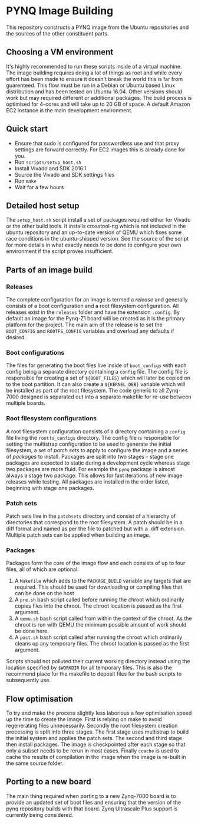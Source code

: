 # PYNQ Image Building

This repository constructs a PYNQ image from the Ubuntu repositories and the
sources of the other constituent parts.

## Choosing a VM environment

It's highly recommended to run these scripts inside of a virtual machine. The
image building requires doing a lot of things as root and while every effort
has been made to ensure it doesn't break the world this is far from guarenteed.
This flow must be run in a Debian or Ubuntu based Linux distribution and has
been tested on Ubuntu 16.04. Other versions should work but may required
different or additional packages. The build process is optimised for 4-cores
and will take up to 20 GB of space. A default Amazon EC2 instance is the main
development environment.

## Quick start

 * Ensure that sudo is configured for passwordless use and that proxy settings
   are forward correctly. For EC2 images this is already done for you.
 * Run `scripts/setup_host.sh`
 * Install Vivado and SDK 2016.1
 * Source the Vivado and SDK settings files
 * Run `make`
 * Wait for a few hours

## Detailed host setup

The `setup_host.sh` script install a set of packages required either for Vivado
or the other build tools. It installs crosstool-ng which is not included in the
ubuntu repository and an up-to-date version of QEMU which fixes some race
conditions in the ubuntu-shipped version. See the source of the script for more
details in what exactly needs to be done to configure your own environment if
the script proves insufficient.

## Parts of an image build

### Releases

The complete configuration for an image is termed a *release* and generally
consists of a boot configuration and a root filesystem configuration. All
releases exist in the `releases` folder and have the extension `.config`. By
default an image for the Pynq-Z1 board will be created as it is the primary
platform for the project. The main aim of the release is to set the
`BOOT_CONFIG` and `ROOTFS_CONFIG` variables and overload any defaults if
desired.

### Boot configurations

The files for generating the boot files live inside of `boot_configs` with each
config being a separate directory containing a `config` file. The config file
is responsible for creating a set of `${BOOT_FILES}` which will later be copied
on to the boot partition. It can also create a `${KERNEL_DEB}` variable which
will be installed as part of the root filesystem. The code generic to all
Zynq-7000 designed is separated out into a separate makefile for re-use between
multiple boards.

### Root filesystem configurations

A root filesystem configuration consists of a directory containing a `config`
file  living the `rootfs_configs` directory. The config file is responsible for
setting the multistrap configuration to be used to generate the initial
filesystem, a set of *patch sets* to apply to configure the image and a series
of *packages* to install. Packages are split into two stages - stage one
packages are expected to static during a development cycle whereas stage two
packages are more fluid. For example the `pynq` package is almost always a
stage two package. This allows for fast iterations of new image releases while
testing. All packages are installed in the order listed, beginning with stage
one packages.

### Patch sets

Patch sets live in the `patchsets` directory and consist of a hierarchy of
directories that correspond to the root filesystem. A patch should be in a diff
format and named as per the file to patched but with a .diff extension.
Multiple patch sets can be applied when building an image.

### Packages

Packages form the core of the image flow and each consists of up to four files,
all of which are optional:

1. A `Makefile` which adds to the `PACKAGE_BUILD` variable any targets that are
   required. This should be used for downloading or compiling files that can be
   done on the host
2. A `pre.sh` bash script called before running the chroot which ordinarily
   copies files into the chroot. The chroot location is passed as the first
   argument.
3. A `qemu.sh` bash script called from within the context of the chroot. As the
   chroot is run with QEMU the minimum possible amount of work should be done
   here.
4. A `post.sh` bash script called after running the chroot which ordinarily
   cleans up any temporary files. The chroot location is passed as the first
   argument.

Scripts should not polluted their current working directory instead using the
location specified by `$WORKDIR` for all temporary files. This is also the
recommend place for the makefile to deposit files for the bash scripts to
subsequently use.

## Flow optimisation

To try and make the process slightly less laborious a few optimisation speed up
the time to create the image. First is relying on make to avoid regenerating
files unnecessarily. Secondly the root filesystem creation processing is split
into three stages. The first stage uses multistrap to build the initial system
and applies the patch sets. The second and third stage then install packages.
The image is checkpointed after each stage so that only a subset needs to be
rerun in most cases. Finally `ccache` is used to cache the results of
compilation in the image when the image is re-built in the same source folder.

## Porting to a new board

The main thing required when porting to a new Zynq-7000 board is to provide an
updated set of boot files and ensuring that the version of the pynq repository
builds with that board. Zynq Ultrascale Plus support is currently being
considered.
